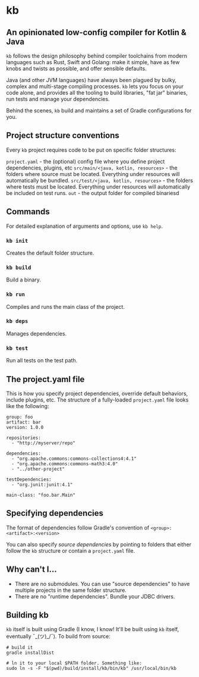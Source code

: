 # kb
## An opinionated low-config compiler for Kotlin & Java

`kb` follows the design philosophy behind compiler toolchains from modern languages such as Rust, Swift and Golang: make it simple, have as few knobs and twists as possible, and offer sensible defaults.

Java (and other JVM languages) have always been plagued by bulky, complex and multi-stage compiling processes. `kb` lets you focus on your code alone, and provides all the tooling to build libraries, "fat jar" binaries, run tests and manage your dependencies.

Behind the scenes, `kb` build and maintains a set of Gradle configurations for you.


## Project structure conventions

Every `kb` project requires code to be put on specific folder structures:

`project.yaml` - the (optional) config file where you define project dependencies, plugins, etc
`src/main/<java, kotlin, resources>` - the folders where source must be located. Everything under resources will automatically be bundled.
`src/test/<java, kotlin, resources>` - the folders where tests must be located. Everything under resources will automatically be included on test runs.
`out` - the output folder for compiled binariesd

## Commands

For detailed explanation of arguments and options, use `kb help`.

### `kb init`
Creates the default folder structure.

### `kb build`
Build a binary.

### `kb run`
Compiles and runs the main class of the project.

### `kb deps`
Manages dependencies.

### `kb test`
Run all tests on the test path.


## The project.yaml file

This is how you specify project dependencies, override default behaviors, include plugins, etc. The structure of a fully-loaded `project.yaml` file looks like the following:

```
group: foo
artifact: bar
version: 1.0.0

repositories:
  - "http://myserver/repo" 

dependencies:
  - "org.apache.commons:commons-collections4:4.1"
  - "org.apache.commons:commons-math3:4.0"
  - "../other-project"

testDependencies:
  - "org.junit:junit:4.1"

main-class: "foo.bar.Main"
```

## Specifying dependencies
The format of dependencies follow Gradle's convention of `<group>:<artifact>:<version>`

You can also specify _source dependencies_ by pointing to folders that either follow the `kb` structure or contain a `project.yaml` file.

## Why can't I...
- There are no submodules. You can use "source dependencies" to have multiple projects in the same folder structure.
- There are no "runtime dependencies". Bundle your JDBC drivers.


## Building kb
`kb` itself is built using Gradle (I know, I know! It'll be built using `kb` itself, eventually ¯\_(ツ)_/¯). To build from source:

```
# build it
gradle installDist

# ln it to your local $PATH folder. Something like:
sudo ln -s -F "$(pwd)/build/install/kb/bin/kb" /usr/local/bin/kb
```